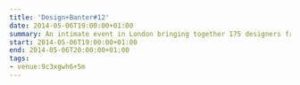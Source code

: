 ```yaml
---
title: 'Design+Banter#12'
date: 2014-05-06T19:00:00+01:00
summary: An intimate event in London bringing together 175 designers from the city's brightest startups and best agencies. Join us each month to share ideas, trade stories and for locally-sourced craft beer.
start: 2014-05-06T19:00:00+01:00
end: 2014-05-06T20:00:00+01:00
tags:
- venue:9c3xgwh6+5m
---
```

